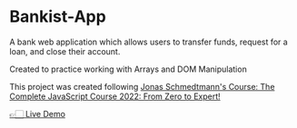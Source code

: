 # Bankist-App
<p> A bank web application which allows users to transfer funds, request for a loan, and close their account. </p>
<p> Created to practice working with Arrays and DOM Manipulation </p>
<p>This project was created following <a href="https://www.udemy.com/course/the-complete-javascript-course/">Jonas Schmedtmann's Course: The Complete JavaScript Course 2022: From Zero to Expert!</a></p>
<a href="xxx">👉🏻 Live Demo</a>
